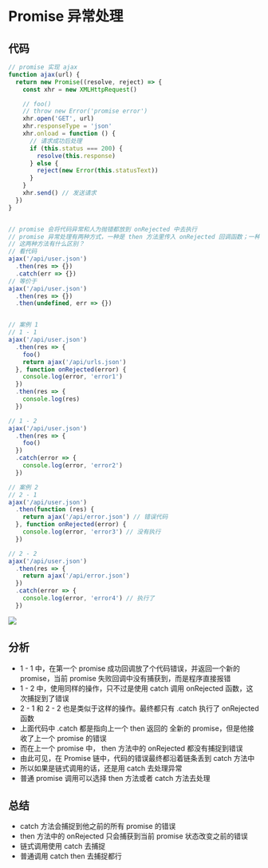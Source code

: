 # Promise 异常处理
## 代码
```js
// promise 实现 ajax
function ajax(url) {
  return new Promise((resolve, reject) => {
    const xhr = new XMLHttpRequest()

    // foo()
    // throw new Error('promise error')
    xhr.open('GET', url)
    xhr.responseType = 'json'
    xhr.onload = function () {
      // 请求成功后处理
      if (this.status === 200) {
        resolve(this.response)
      } else {
        reject(new Error(this.statusText))
      }
    }
    xhr.send() // 发送请求
  })
}


// promise 会将代码异常和人为抛错都放到 onRejected 中去执行
// promise 异常处理有两种方式，一种是 then 方法里传入 onRejected 回调函数；一种是 catch 方法传入 onRejected 回调函数
// 这两种方法有什么区别？
// 看代码
ajax('/api/user.json')
  .then(res => {})
  .catch(err => {})
// 等价于
ajax('/api/user.json')
  .then(res => {})
  .then(undefined, err => {})


// 案例 1
// 1 - 1
ajax('/api/user.json')
  .then(res => {
    foo()
    return ajax('/api/urls.json')
  }, function onRejected(error) {
    console.log(error, 'error1')
  })
  .then(res => {
    console.log(res)
  })

// 1 - 2
ajax('/api/user.json')
  .then(res => {
    foo()
  })
  .catch(error => {
    console.log(error, 'error2')
  })

// 案例 2
// 2 - 1
ajax('/api/user.json')
  .then(function (res) {
    return ajax('/api/error.json') // 错误代码
  }, function onRejected(error) {
    console.log(error, 'error3') // 没有执行
  })

// 2 - 2
ajax('/api/user.json')
  .then(res => {
    return ajax('/api/error.json')
  })
  .catch(error => {
    console.log(error, 'error4') // 执行了
  })

```

![](https://dd-ss.oss-cn-guangzhou.aliyuncs.com/20210106111922.png)

## 分析
- 1 - 1 中，在第一个 promise 成功回调放了个代码错误，并返回一个新的 promise，当前 promise 失败回调中没有捕获到，而是程序直接报错
- 1 - 2 中，使用同样的操作，只不过是使用 catch 调用 onRejected 函数，这次捕捉到了错误
- 2 - 1 和 2 - 2 也是类似于这样的操作。最终都只有 .catch 执行了 onRejected 函数
- 上面代码中 .catch 都是指向上一个 then 返回的 全新的 promise，但是他接收了上一个 promise 的错误
- 而在上一个 promise 中， then 方法中的 onRejected 都没有捕捉到错误
- 由此可见，在 Promise 链中，代码的错误最终都沿着链条丢到 catch 方法中
- 所以如果是链式调用的话，还是用 catch 去处理异常
- 普通 promise 调用可以选择 then 方法或者 catch 方法去处理

## 总结
- catch 方法会捕捉到他之前的所有 promise 的错误
- then 方法中的 onRejected 只会捕获到当前 promise 状态改变之前的错误
- 链式调用使用 catch 去捕捉
- 普通调用 catch then 去捕捉都行
